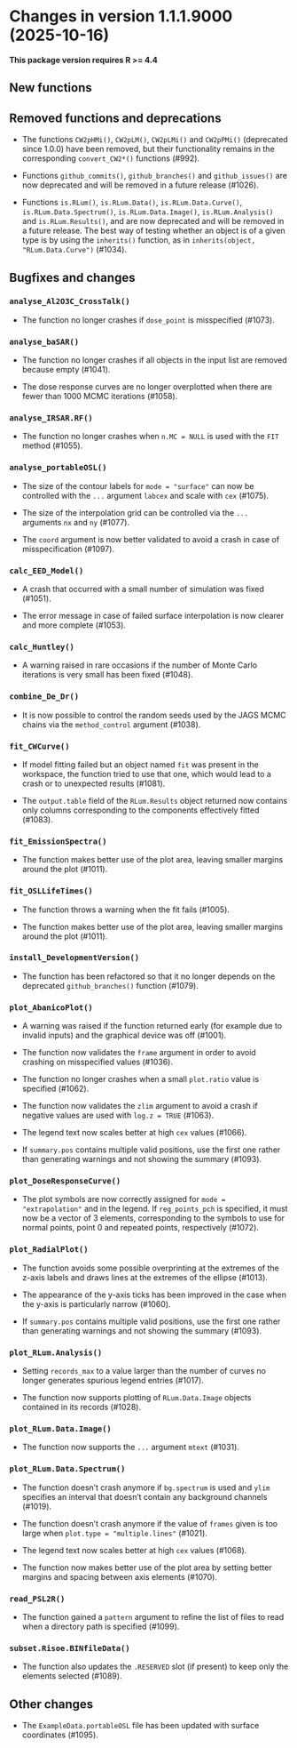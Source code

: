 <!-- NEWS.md was auto-generated by NEWS.Rmd. Please DO NOT edit by hand!-->

# Changes in version 1.1.1.9000 (2025-10-16)

**This package version requires R \>= 4.4**

## New functions

## Removed functions and deprecations

- The functions `CW2pHMi()`, `CW2pLM()`, `CW2pLMi()` and `CW2pPMi()`
  (deprecated since 1.0.0) have been removed, but their functionality
  remains in the corresponding `convert_CW2*()` functions (#992).

- Functions `github_commits()`, `github_branches()` and
  `github_issues()` are now deprecated and will be removed in a future
  release (#1026).

- Functions `is.RLum()`, `is.RLum.Data()`, `is.RLum.Data.Curve()`,
  `is.RLum.Data.Spectrum()`, `is.RLum.Data.Image()`,
  `is.RLum.Analysis()` and `is.RLum.Results()`, and are now deprecated
  and will be removed in a future release. The best way of testing
  whether an object is of a given type is by using the `inherits()`
  function, as in `inherits(object, "RLum.Data.Curve")` (#1034).

## Bugfixes and changes

### `analyse_Al2O3C_CrossTalk()`

- The function no longer crashes if `dose_point` is misspecified
  (#1073).

### `analyse_baSAR()`

- The function no longer crashes if all objects in the input list are
  removed because empty (#1041).

- The dose response curves are no longer overplotted when there are
  fewer than 1000 MCMC iterations (#1058).

### `analyse_IRSAR.RF()`

- The function no longer crashes when `n.MC = NULL` is used with the
  `FIT` method (#1055).

### `analyse_portableOSL()`

- The size of the contour labels for `mode = "surface"` can now be
  controlled with the `...` argument `labcex` and scale with `cex`
  (#1075).

- The size of the interpolation grid can be controlled via the `...`
  arguments `nx` and `ny` (#1077).

- The `coord` argument is now better validated to avoid a crash in case
  of misspecification (#1097).

### `calc_EED_Model()`

- A crash that occurred with a small number of simulation was fixed
  (#1051).

- The error message in case of failed surface interpolation is now
  clearer and more complete (#1053).

### `calc_Huntley()`

- A warning raised in rare occasions if the number of Monte Carlo
  iterations is very small has been fixed (#1048).

### `combine_De_Dr()`

- It is now possible to control the random seeds used by the JAGS MCMC
  chains via the `method_control` argument (#1038).

### `fit_CWCurve()`

- If model fitting failed but an object named `fit` was present in the
  workspace, the function tried to use that one, which would lead to a
  crash or to unexpected results (#1081).

- The `output.table` field of the `RLum.Results` object returned now
  contains only columns corresponding to the components effectively
  fitted (#1083).

### `fit_EmissionSpectra()`

- The function makes better use of the plot area, leaving smaller
  margins around the plot (#1011).

### `fit_OSLLifeTimes()`

- The function throws a warning when the fit fails (#1005).

- The function makes better use of the plot area, leaving smaller
  margins around the plot (#1011).

### `install_DevelopmentVersion()`

- The function has been refactored so that it no longer depends on the
  deprecated `github_branches()` function (#1079).

### `plot_AbanicoPlot()`

- A warning was raised if the function returned early (for example due
  to invalid inputs) and the graphical device was off (#1001).

- The function now validates the `frame` argument in order to avoid
  crashing on misspecified values (#1036).

- The function no longer crashes when a small `plot.ratio` value is
  specified (#1062).

- The function now validates the `zlim` argument to avoid a crash if
  negative values are used with `log.z = TRUE` (#1063).

- The legend text now scales better at high `cex` values (#1066).

- If `summary.pos` contains multiple valid positions, use the first one
  rather than generating warnings and not showing the summary (#1093).

### `plot_DoseResponseCurve()`

- The plot symbols are now correctly assigned for
  `mode = "extrapolation"` and in the legend. If `reg_points_pch` is
  specified, it must now be a vector of 3 elements, corresponding to the
  symbols to use for normal points, point 0 and repeated points,
  respectively (#1072).

### `plot_RadialPlot()`

- The function avoids some possible overprinting at the extremes of the
  z-axis labels and draws lines at the extremes of the ellipse (#1013).

- The appearance of the y-axis ticks has been improved in the case when
  the y-axis is particularly narrow (#1060).

- If `summary.pos` contains multiple valid positions, use the first one
  rather than generating warnings and not showing the summary (#1093).

### `plot_RLum.Analysis()`

- Setting `records_max` to a value larger than the number of curves no
  longer generates spurious legend entries (#1017).

- The function now supports plotting of `RLum.Data.Image` objects
  contained in its records (#1028).

### `plot_RLum.Data.Image()`

- The function now supports the `...` argument `mtext` (#1031).

### `plot_RLum.Data.Spectrum()`

- The function doesn’t crash anymore if `bg.spectrum` is used and `ylim`
  specifies an interval that doesn’t contain any background channels
  (#1019).

- The function doesn’t crash anymore if the value of `frames` given is
  too large when `plot.type = "multiple.lines"` (#1021).

- The legend text now scales better at high `cex` values (#1068).

- The function now makes better use of the plot area by setting better
  margins and spacing between axis elements (#1070).

### `read_PSL2R()`

- The function gained a `pattern` argument to refine the list of files
  to read when a directory path is specified (#1099).

### `subset.Risoe.BINfileData()`

- The function also updates the `.RESERVED` slot (if present) to keep
  only the elements selected (#1089).

## Other changes

- The `ExampleData.portableOSL` file has been updated with surface
  coordinates (#1095).
